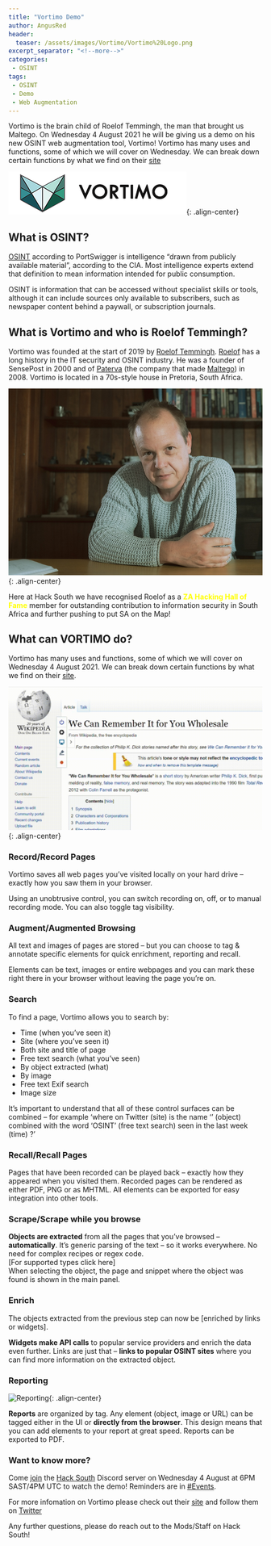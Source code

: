 ```yaml
---
title: "Vortimo Demo"
author: AngusRed
header:
  teaser: /assets/images/Vortimo/Vortimo%20Logo.png
excerpt_separator: "<!--more-->"
categories:
 - OSINT
tags:
 - OSINT
 - Demo
 - Web Augmentation
---
```

  
  

Vortimo is the brain child of Roelof Temmingh, the man that brought us Maltego. On Wednesday 4 August 2021 he will be giving us a demo on his new OSINT web augmentation tool, Vortimo! Vortimo has many uses and functions, some of which we will cover on Wednesday. We can break down certain functions by what we find on their [site](https://www.vortimo.com/)

<!--more-->

![Vortimo](/assets/images/Vortimo/85_horiz2.png){: .align-center}  

## What is OSINT?  

[OSINT](https://portswigger.net/daily-swig/osint-what-is-open-source-intelligence-and-how-is-it-used) according to PortSwigger is intelligence “drawn from publicly available material”, according to the CIA. Most intelligence experts extend that definition to mean information intended for public consumption.

OSINT is information that can be accessed without specialist skills or tools, although it can include sources only available to subscribers, such as newspaper content behind a paywall, or subscription journals.  

## What is Vortimo and who is Roelof Temmingh?  

Vortimo was founded at the start of 2019 by [Roelof Temmingh](https://www.google.com/search?q=%27roelof+temmingh%27+hack). [Roelof](https://www.google.com/search?q=%27roelof+temmingh%27+hack) has a long history in the IT security and OSINT industry. He was a founder of SensePost in 2000 and of [Paterva](https://www.paterva.com/about/company.php) (the company that made [Maltego](https://www.maltego.com/)) in 2008. Vortimo is located in a 70s-style house in Pretoria, South Africa.  

![Roelof Temmingh](/assets/images/Vortimo/rtf1.jpg){: .align-center}    

Here at Hack South we have recognised Roelof as a **<span style="color: yellow">ZA Hacking Hall of Fame</span>** member for outstanding contribution to information security in South Africa and further pushing to put SA on the Map!  

## What can VORTIMO do?  

Vortimo has many uses and functions, some of which we will cover on Wednesday 4 August 2021. We can break down certain functions by what we find on their [site](https://www.vortimo.com/).  

![Vortimo Demo Video](/assets/images/Vortimo/record-2021.gif){: .align-center}

### Record/Record Pages  

Vortimo saves all web pages you’ve visited locally on your hard drive – exactly how you saw them in your browser.

Using an unobtrusive control, you can switch recording on, off, or to manual recording mode. You can also toggle tag visibility.  

### Augment/Augmented Browsing  

All text and images of pages are stored – but you can choose to tag & annotate specific elements for quick enrichment, reporting and recall.

Elements can be text, images or entire webpages and you can mark these right there in your browser without leaving the page you’re on.  

### Search  

To find a page, Vortimo allows you to search by:

* Time (when you’ve seen it)    
* Site (where you’ve seen it)  
* Both site and title of page  
* Free text search (what you’ve seen)  
* By object extracted (what)  
* By image  
* Free text Exif search  
* Image size   
 
It’s important to understand that all of these control surfaces can be combined – for example ‘where on Twitter (site) is the name ‘’ (object) combined with the word ‘OSINT’ (free text search) seen in the last week (time) ?’  

### Recall/Recall Pages  

Pages that have been recorded can be played back – exactly how they appeared when you visited them. Recorded pages can be rendered as either PDF, PNG or as MHTML. All elements can be exported for easy integration into other tools.  

### Scrape/Scrape while you browse  

**Objects are extracted** from all the pages that you’ve browsed – **automatically**. It’s generic parsing of the text – so it works everywhere. No need for complex recipes or regex code.  
[For supported types click here]  
When selecting the object, the page and snippet where the object was found is shown in the main panel.  

### Enrich  

The objects extracted from the previous step can now be [enriched by links or widgets].

**Widgets make API calls** to popular service providers and enrich the data even further. Links are just that – **links to popular OSINT sites** where you can find more information on the extracted object.  

### Reporting  

![Reporting](/assets/images/Vortimo/report_x.gif){: .align-center}  

**Reports** are organized by tag. Any element (object, image or URL)  can be tagged either in the UI or **directly from the browser**. This design means that you can add elements to your report at great speed. Reports can be exported to PDF. 

### Want to know more?  

Come [join](https://hacksouth.africa/community/Joining-Hack-South/) the [Hack South](https://hacksouth.africa) Discord server on Wednesday 4 August at 6PM SAST/4PM UTC to watch the demo! Reminders are in [#Events](https://discord.com/channels/687602309395382282/811544241762467912/871650974169694278). 

For more infomation on Vortimo please check out their [site](https://www.vortimo.com/) and follow them on [Twitter](https://twitter.com/VortimoTech/status/1422145508160811008)  

Any further questions, please do reach out to the Mods/Staff on Hack South!



  
  



